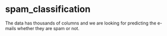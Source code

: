# spam_classification
The data has thousands of columns and we are looking for predicting the e-mails whether they are spam or not.
